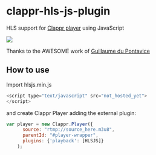 clappr-hls-js-plugin
==================

HLS support for [Clappr player](http://github.com/clappr/clappr) using JavaScript

![](http://www.quickmeme.com/img/8d/8d30a19413145512ad5a05c46ec0da545df5ed79e113fcf076dc03c7514eb631.jpg)

Thanks to the AWESOME work of [Guillaume du Pontavice](https://github.com/mangui)

## How to use

Import hlsjs.min.js

```javascript
<script type="text/javascript" src="not_hosted_yet">
</script>
```
and create Clappr Player adding the external plugin:

```javascript
var player = new Clappr.Player({
      source: "rtmp://source_here.m3u8", 
      parentId: "#player-wrapper", 
      plugins: {'playback': [HLSJS]}
    );
```

